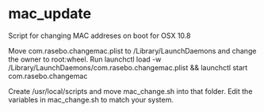 mac_update
==========

Script for changing MAC addreses on boot for OSX 10.8

Move com.rasebo.changemac.plist to /Library/LaunchDaemons and change the owner to root:wheel. 
Run launchctl load -w /Library/LaunchDaemons/com.rasebo.changemac.plist && launchctl start com.rasebo.changemac

Create /usr/local/scripts and move mac_change.sh into that folder. 
Edit the variables in mac_change.sh to match your system.
